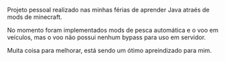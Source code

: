 Projeto pessoal realizado nas minhas férias de aprender Java atraés de mods de minecraft.

No momento foram implementados mods de pesca automática e o voo em veículos, mas o voo não possui nenhum bypass para uso em servidor.

Muita coisa para melhorar, está sendo um ótimo apreindizado para mim.
